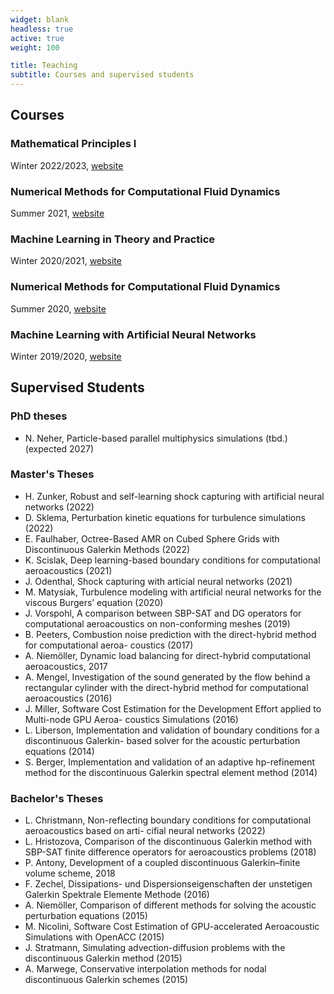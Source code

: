 ```yaml
---
widget: blank
headless: true
active: true
weight: 100

title: Teaching
subtitle: Courses and supervised students
---
```


## Courses

### Mathematical Principles I

Winter 2022/2023,
[website](https://www.acom.rwth-aachen.de/3teaching/0classes/cesi)

### Numerical Methods for Computational Fluid Dynamics

Summer 2021,
[website](https://www.mi.uni-koeln.de/NumSim/teaching/seminar-numerische-methoden-in-der-stromungsmechanik-14722-0042-ss21/)

### Machine Learning in Theory and Practice

Winter 2020/2021,
[website](https://www.mi.uni-koeln.de/NumSim/teaching/seminar-maschinelles-lernen-in-theorie-und-praxis-14722-0039/)

### Numerical Methods for Computational Fluid Dynamics

Summer 2020,
[website](https://www.mi.uni-koeln.de/NumSim/teaching/seminar-numerische-methoden-in-der-stromungsmechanik-14722-0042/)

### Machine Learning with Artificial Neural Networks

Winter 2019/2020,
[website](https://www.mi.uni-koeln.de/NumSim/teaching/seminar-maschinelles-lernen-mit-kuenstlichen-neuronalen-netzen-14722-0041/)

## Supervised Students
### PhD theses
* N. Neher, Particle-based parallel multiphysics simulations (tbd.) (expected 2027)

### Master's Theses
* H. Zunker, Robust and self-learning shock capturing with artificial neural networks (2022)
* D. Sklema, Perturbation kinetic equations for turbulence simulations (2022)
* E. Faulhaber, Octree-Based AMR on Cubed Sphere Grids with Discontinuous Galerkin Methods (2022)
* K. Scislak, Deep learning-based boundary conditions for computational aeroacoustics (2021)
* J. Odenthal, Shock capturing with articial neural networks (2021)
* M. Matysiak, Turbulence modeling with artificial neural networks for the
  viscous Burgers’ equation (2020)
* J. Vorspohl, A comparison between SBP-SAT and DG operators for computational aeroacoustics
on non-conforming meshes (2019)
* B. Peeters, Combustion noise prediction with the direct-hybrid method for computational aeroa-
coustics (2017)
* A. Niemöller, Dynamic load balancing for direct-hybrid computational aeroacoustics, 2017
* A. Mengel, Investigation of the sound generated by the flow behind a rectangular cylinder with the
direct-hybrid method for computational aeroacoustics (2016)
* J. Miller, Software Cost Estimation for the Development Effort applied to Multi-node GPU Aeroa-
coustics Simulations (2016)
* L. Liberson, Implementation and validation of boundary conditions for a discontinuous Galerkin-
based solver for the acoustic perturbation equations (2014)
* S. Berger, Implementation and validation of an adaptive hp-refinement method for the discontinuous
Galerkin spectral element method (2014)

### Bachelor's Theses
* L. Christmann, Non-reflecting boundary conditions for computational
  aeroacoustics based on arti- cifial neural networks (2022)
* L. Hristozova, Comparison of the discontinuous Galerkin method with SBP-SAT finite difference
  operators for aeroacoustics problems (2018)
* P. Antony, Development of a coupled discontinuous Galerkin–finite volume scheme, 2018
* F. Zechel, Dissipations- und Dispersionseigenschaften der unstetigen Galerkin Spektrale Elemente
Methode (2016)
* A. Niemöller, Comparison of different methods for solving the acoustic perturbation equations
(2015)
* M. Nicolini, Software Cost Estimation of GPU-accelerated Aeroacoustic Simulations with OpenACC
(2015)
* J. Stratmann, Simulating advection-diffusion problems with the discontinuous Galerkin method
(2015)
* A. Marwege, Conservative interpolation methods for nodal discontinuous Galerkin schemes (2015)

